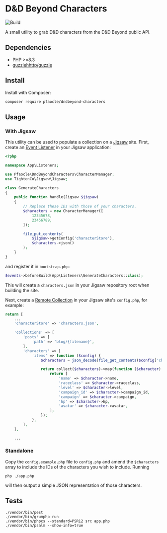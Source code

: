 D&D Beyond Characters
===

![Build](https://github.com/pfaocle/dndbeyond-characters/actions/workflows/php.yml/badge.svg)

A small utility to grab D&D characters from the D&D Beyond public API.

## Dependencies

- PHP >=8.3
- [guzzlehhttp/guzzle](https://github.com/guzzlehttp/guzzle/)


## Install

Install with Composer:

```sh
composer require pfaocle/dndbeyond-characters
```


## Usage

### With Jigsaw

This utility can be used to populate a collection on a [Jigsaw] site. First, create
an [Event Listener] in your Jigsaw application:

```php
<?php

namespace App\Listeners;

use Pfaocle\DndBeyondCharacters\CharacterManager;
use TightenCo\Jigsaw\Jigsaw;

class GenerateCharacters
{
    public function handle(Jigsaw $jigsaw)
    {
        // Replace these IDs with those of your characters.
        $characters = new CharacterManager([
            12345678,
            23456789,
        ]);

        file_put_contents(
            $jigsaw->getConfig('characterStore'),
            $characters->json()
        );
    }
}
```

and register it in `bootstrap.php`:

```php
$events->beforeBuild(App\Listeners\GenerateCharacters::class);
```

This will create a `characters.json` in your Jigsaw repository root when building
the site.

Next, create a [Remote Collection] in your Jigsaw site's `config.php`, for example:

```php
return [
    ...
    'characterStore' => 'characters.json',

    'collections' => [
        'posts' => [
            'path' => 'blog/{filename}',
        ],
        'characters' => [
            'items' => function ($config) {
                $characters = json_decode(file_get_contents($config['characterStore']));

                return collect($characters)->map(function ($character) {
                    return [
                        'name' => $character->name,
                        'raceclass' => $character->raceclass,
                        'level' => $character->level,
                        'campaign_id' => $character->campaign_id,
                        'campaign' => $character->campaign,
                        'hp' => $character->hp,
                        'avatar' => $character->avatar,
                    ];
                });
            },
        ],
    ],

    ...
```


### Standalone

Copy the `config.example.php` file to `config.php` and amend the `$characters` array
to include the IDs of the characters you wish to include. Running

```
php ./app.php
```

will then output a simple JSON representation of those characters.


## Tests

```
./vendor/bin/pest
./vendor/bin/grumphp run
./vendor/bin/phpcs --standard=PSR12 src app.php
./vendor/bin/psalm --show-info=true
```

[Jigsaw]: https://jigsaw.tighten.com/
[Event Listener]: https://jigsaw.tighten.com/docs/event-listeners/
[Remote Collection]: https://jigsaw.tighten.com/docs/collections-remote-collections/
